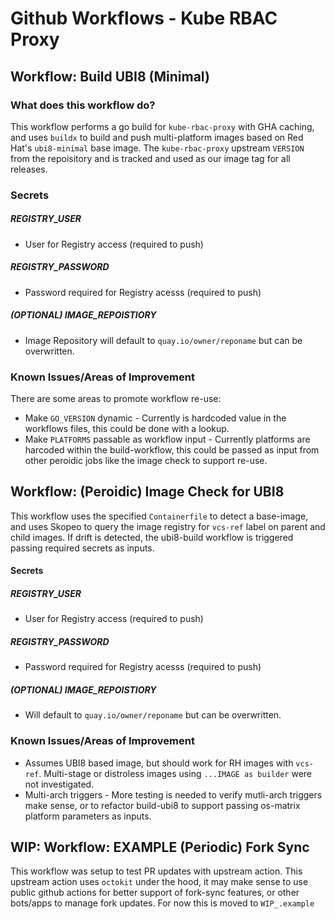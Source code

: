 # Github Workflows - Kube RBAC Proxy
## Workflow: Build UBI8 (Minimal)
### What does this workflow do?
This workflow performs a go build for ```kube-rbac-proxy``` with GHA caching, and uses ```buildx``` to build and push multi-platform images based on Red Hat's ```ubi8-minimal``` base image. The ```kube-rbac-proxy``` upstream ```VERSION``` from the repoisitory and is tracked and used as our image tag for all releases. 
### Secrets 
##### REGISTRY_USER
* User for Registry access (required to push)
##### REGISTRY_PASSWORD
* Password required for Registry acesss (required to push)
##### (OPTIONAL) IMAGE_REPOISTIORY
* Image Repository will default to ```quay.io/owner/reponame``` but can be overwritten.
### Known Issues/Areas of Improvement 
There are some areas to promote workflow re-use:
* Make ```GO_VERSION``` dynamic - Currently is hardcoded value in the workflows files, this could be done with a lookup.
* Make ```PLATFORMS``` passable as workflow input - Currently platforms are harcoded within the build-workflow, this could be passed as input from other peroidic jobs like the image check to support re-use.

## Workflow: (Peroidic) Image Check for UBI8
This workflow uses the specified ```Containerfile``` to detect a base-image, and uses Skopeo to query the image registry for ```vcs-ref``` label on parent and child images. If drift is detected, the ubi8-build workflow is triggered passing required secrets as inputs.  
#### Secrets 
##### REGISTRY_USER
* User for Registry access (required to push)
##### REGISTRY_PASSWORD
* Password required for Registry acesss (required to push)
##### (OPTIONAL) IMAGE_REPOISTIORY
* Will default to ```quay.io/owner/reponame``` but can be overwritten.
### Known Issues/Areas of Improvement 
* Assumes UBI8 based image, but should work for RH images with ```vcs-ref```. Multi-stage or distroless images using ```...IMAGE as builder``` were not investigated.
* Multi-arch triggers - More testing is needed to verify mutli-arch triggers make sense, or to refactor build-ubi8 to support passing os-matrix platform parameters as inputs.

## WIP: Workflow: EXAMPLE (Periodic) Fork Sync
This workflow was setup to test PR updates with upstream action. This upstream action uses ```octokit``` under the hood, it may make sense to use public github actions for better support of fork-sync features, or other bots/apps to manage fork updates. For now this is moved to ```WIP_.example```